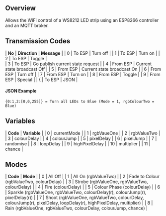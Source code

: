 ## Overview
Allows the WiFi control of a WS8212 LED strip using an ESP8266 controller and an MQTT broker.

## Transmission Codes
| **No** | **Direction** | **Message** |
| 0 | To ESP | Turn off |
| 1 | To ESP | Turn on |
| 2 | To ESP | Toggle |   
| 3 | To ESP | Go publish current state request |
| 4 | From ESP | Current state broadcast Off |
| 5 | From ESP | Current state broadcast On |
| 6 | From ESP | Turn off | 
| 7 | From ESP | Turn on |
| 8 | From ESP | Toggle |
| 9 | From ESP | Special |
| { | To ESP | JSON |

#### JSON Example
`{0:1,2:[0,0,255]} = Turn all LEDs to Blue (Mode = 1, rgbColourTwo = Blue)`

## Variables
| **Code** | **Variable** |
| 0 | currentMode |
| 1 | rgbVaueOne |
| 2 | rgbValueTwo |
| 3 | colourDelay |
| 4 | colourJump |
| 5 | pixelDelay |
| 6 | pixelJump |
| 7 | randomise |
| 8 | loopDelay |
| 9 | highPixelDelay |
| 10 | multiplier |
| 11 | chance |

## Modes
| **Code** | **Mode** |
| 0 | All Off |
| 1 | All On (rgbValueTwo) |
| 2 | Fade to Colour (rgbValueTwo, colourDelay) |
| 3 | Strobe (rgbValueOne, rgbValueTwo, colourDelay) |
| 4 | Fire (colourDelay) |
| 5 | Colour Phase (colourDelay) |
| 6 | Sparkle (rgbValueOne, rgbValueTwo, colourDelay(r), colourJump(r), pixelDelay(r)) |
| 7 | Shoot (rgbValueOne, rgbValueTwo, colourDelay, colourJump(r), pixelDelay, loopDelay(r), highPixelDelay, multiplier) |
| 8 | Rain (rgbValueOne, rgbValueTwo, colourDelay, colourJump, chance) |